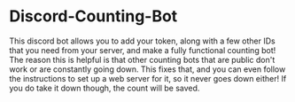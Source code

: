 # Discord-Counting-Bot
This discord bot allows you to add your token, along with a few other IDs that you need from your server, and make a fully functional counting bot! The reason this is helpful is that other counting bots that are public don't work or are constantly going down. This fixes that, and you can even follow the instructions to set up a web server for it, so it never goes down either! If you do take it down though, the count will be saved.
